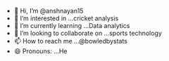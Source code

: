 - 👋 Hi, I’m @anshnayan15
- 👀 I’m interested in ...cricket analysis
- 🌱 I’m currently learning ...Data analytics
- 💞️ I’m looking to collaborate on ...sports technology
- 📫 How to reach me ...@bowledbystats
- 😄 Pronouns: ...He


<!---
anshnayan15/anshnayan15 is a ✨ special ✨ repository because its `README.md` (this file) appears on your GitHub profile.
You can click the Preview link to take a look at your changes.
--->

